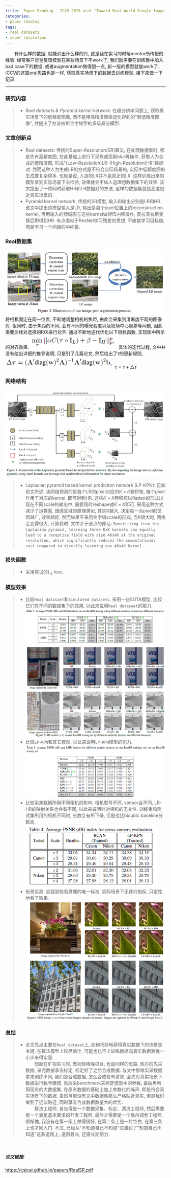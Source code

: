 ```yaml
---
title:  Paper Reading - ICCV 2019 oral "Toward Real-World Single Image Super-Resolution - A New Benchmark and A New Model"
categories:
- paper-reading
tags:
- real datasets
- super resolution
---
```


&emsp;&emsp;有什么样的数据, 就能训出什么样的丹, 这是我在实习的时候mentor所传授的经验. 经常客户爸爸反馈模型在某些场景下不work了, 我们就需要在训练集中加入bad case下的数据, 或者augmentation做得狠一点, 新一版的模型就能work了. ICCV的这篇oral思路也是一样, 获取真实场景下的数据去训练模型, 接下来做一下记录.

***
### 研究内容
>+ *Real datasets & Pyramid kernel network*: 在超分辨率问题上, 获取真实场景下的低精度图像, 而不是用高精度图像退化得到的"假低精度图像", 并提出了拉普拉斯金字塔型的多级超分模型.
>

### 文章创新点
>+ Real datasets: 传统的Super-Resolution(SR)算法, 在处理数据集时, 都是先有高精度图, 在此基础上进行下采样或高斯blur等操作, 获取人为合成的低精度图, 形成"(Low-Resolution)LR-(High-Resolution)HR"数据对. 然而这种人为生成LR的方式是不符合实际场景的, 实际中低精度图的生成要复杂得多. 也就是说, 人造的LR并不是真正的LR. 这样训练出来的模型拿到实际场景下去检验, 效果就会不如人造理想数据集下的效果. 该文提出了一种同时获取HR和LR数据对的方法, 这样的数据集就是高度贴近真实场景的.
>+ Pyramid kernel network: 传统的SR模型, 输入和输出分别是LR和HR. 该文中提出的模型输入是LR, 输出是每个pixel位置上的reconstruction kernel, 再用输入的频域图与这些kernel做矩阵内积操作, 反拉普拉斯变换后即得到HR. 有点类似于ResNet学习残差的思想, 不直接学习目标值, 而是学习一个间接的中间量.

### Real数据集
![](/assets/images/realSR/1.png)
将相机固定在同一位置, 不断地调整相机的焦距, 由此会采集到清晰度不同的图像对. 但同时, 由于焦距的不同, 会有不同的曝光程度以及视场中心飘移等问题, 因此需要后续对选择的ROI进行对齐. 通过不断地迭代优化以下目标函数, 实现图中所示的对齐效果.
![](/assets/images/realSR/2.png)
具体的迭代过程, 文中并没有给出详细的推导说明, 只是引了几篇论文, 然后给出了$\tau$的更新规则,
![](/assets/images/realSR/3.png)
$\tau = \tau + \triangle\tau$


### 网络结构
![](/assets/images/realSR/4.png)
>+ Laplacian pyramid based kernel prediction network (LP-KPN): 正如前文所述, 该网络预测的是每个LR的pixel对应的$K\times K$卷积核, 每个pixel作用于对应的kernel, 即可得到HR. 这些$K\times K$卷积核以flatten的形式出现在不同scale的输出中, 需要用时reshape成$K\times K$即可. 采用这种方式减少了运算量, 跟感受域的原理类似, 其实K越大, 决定每一点pixel的范围越广, 效果越好, 然而如果不采用金字塔scale的形式, 当K很大时, 网络会变得很大, 计算费时. 文中关于该点的原话: `Benefitting from the Laplacian pyramid, learning three KxK kernels can equally lead to a receptive field with size 4Kx4K at the original resolution, which significantly reduces the computational cost compared to directly learning one 4Kx4K kernel.`

### 损失函数
>+ 采用常见的$L_2$ loss.

### 模型效果
>+ 比较`Real datasaet`和`Simulated datasets`. 采用一些SOTA模型, 比较它们在不同的数据集下的效果, 以此来说明`Real datasaet`的能力.
![](/assets/images/realSR/5.png)
![](/assets/images/realSR/6.png)
>+ 比较`LP-KPN`和其它模型. 以此来说明`LP-KPN`模型的能力.
![](/assets/images/realSR/7.png)
>+ 比较采集数据所用不同相机的影响. 相机型号不同, sensor会不同, LR-HR的映射关系也会有不同, 以此来说明针对相机的无关性. 训练集和测试集所用的相机不同时, 分数会有所下降, 但是也比bicubic baseline分数高.
![](/assets/images/realSR/8.png)
>+ 街景实测. 实践是检验真理的唯一标准. 实际场景下无评价指标, 只定性地看了效果.
![](/assets/images/realSR/9.png)

### 总结
>+ 全文亮点主要在`Real dataset`上, 如何巧妙地获得真实数据下的场景是关键. 在算法模型上绞尽脑汁, 可能也比不上训练数据向真实数据靠拢一小步来得实惠.   
&emsp;&emsp;想起在旷视实习时, 做视频降噪项目, 也是同样的思路, 炼丹前先采数据, 采完数据拿去标定, 标定好了之后合成数据. 与文中那样实采数据拿来训练不同, 我们是合成数据, 怎么合成也有讲究. 会先对真实场景下数据进行数学建模, 然后采benchmark来标定模型中的参数, 最后再利用现有的大数据集, 在原有数据的基础上加上参数化的噪声, 即是符合真实场景下的数据. 虽然可能没有文中数据集那么严格贴近真实, 但是我们做到了近似贴近, 同时享有合成数据数量大的优势.   
&emsp;&emsp;算法工程师, 首先得是一个数据采集、标定、清洗工程师, 然后需要是一个满足基本要求的开发工程师, 最后才需要是一个炼丹调参工程师. 很惭愧, 我没有在第一条上做得很好, 在第二条上是一片空白, 在第三条上也才刚入门. 不过, 已经从"不知道自己不知道"过渡到了"知道自己不知道"这条道路上, 道阻且长, 还需长期努力. 


<br
/>
##### 论文链接:
<https://csjcai.github.io/papers/RealSR.pdf>



